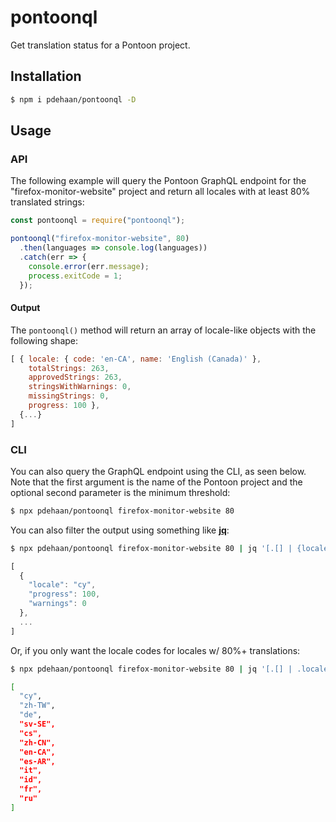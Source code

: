 # pontoonql

Get translation status for a Pontoon project.

## Installation

```sh
$ npm i pdehaan/pontoonql -D
```

## Usage

### API
The following example will query the Pontoon GraphQL endpoint for the "firefox-monitor-website" project and return all locales with at least 80% translated strings:

```js
const pontoonql = require("pontoonql");

pontoonql("firefox-monitor-website", 80)
  .then(languages => console.log(languages))
  .catch(err => {
    console.error(err.message);
    process.exitCode = 1;
  });
```

#### Output

The `pontoonql()` method will return an array of locale-like objects with the following shape:

```js
[ { locale: { code: 'en-CA', name: 'English (Canada)' },
    totalStrings: 263,
    approvedStrings: 263,
    stringsWithWarnings: 0,
    missingStrings: 0,
    progress: 100 },
  {...}
]
```

### CLI

You can also query the GraphQL endpoint using the CLI, as seen below.
Note that the first argument is the name of the Pontoon project and the optional
second parameter is the minimum threshold:

```sh
$ npx pdehaan/pontoonql firefox-monitor-website 80
```

You can also filter the output using something like [**jq**](https://stedolan.github.io/jq/):

```sh
$ npx pdehaan/pontoonql firefox-monitor-website 80 | jq '[.[] | {locale: .locale.code, progress: .progress, warnings: .stringsWithWarnings}]'
```

```js
[
  {
    "locale": "cy",
    "progress": 100,
    "warnings": 0
  },
  ...
]
```

Or, if you only want the locale codes for locales w/ 80%+ translations:

```sh
$ npx pdehaan/pontoonql firefox-monitor-website 80 | jq '[.[] | .locale.code]'

[
  "cy",
  "zh-TW",
  "de",
  "sv-SE",
  "cs",
  "zh-CN",
  "en-CA",
  "es-AR",
  "it",
  "id",
  "fr",
  "ru"
]
```
